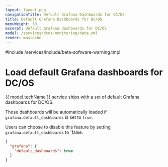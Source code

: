 ```yaml
---
layout: layout.pug
navigationTitle: Default Grafana Dashboards for DC/OS
title: Default Grafana Dashboards for DC/OS
menuWeight: 30
excerpt: Default Grafana dashboards for DC/OS
model: /services/dcos-monitoring/data.yml
render: mustache
---
```


#include /services/include/beta-software-warning.tmpl


# Load default Grafana dashboards for DC/OS

{{ model.techName }} service ships with a set of default Grafana dashboards for DC/OS.

Those dashboards will be automatically loaded if `grafana.default_dashboards` is set to `true`.

Users can choose to disable this feature by setting `grafana.default_dashboards` to `false.

```json
{
  "grafana": {
    "default_dashboards": true
  }
}
```
